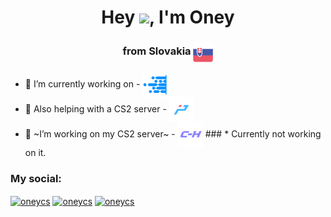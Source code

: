 <h1 align="center">Hey <img src="https://cdn.7tv.app/emote/01FPQXMF6R0008ZYPTDH5TZB78/1x.webp">, I'm Oney</h1>
<h3 align="center">from Slovakia <img align="center" src="sk_flag.svg" height="32" width="32"/></h3>

- 🔭 I’m currently working on - <a href="https://fkht.cz" target="blank"><img align="center" src="fkht_new.png" height="40" width="40"/></a>
- 🙌 Also helping with a CS2 server - <a href="https://csko.net" target="blank"><img align="center" src="playpoint.png" height="40" width="40"/></a>
- 👯 ~I’m working on my CS2 server~  - <img align="center" src="chronohub.png" height="40" width="40"/></a> ### * Currently not working on it.

<h3 align="left">My social:</h3>
<p align="left">
<a href="https://instagram.com/oneycs" target="blank"><img align="center" src="https://raw.githubusercontent.com/rahuldkjain/github-profile-readme-generator/master/src/images/icons/Social/instagram.svg" alt="oneycs" height="30" width="40" /></a> 
<a href="https://discord.com/users/900028264163201084" target="blank"><img align="center" src="https://cdn.prod.website-files.com/6257adef93867e50d84d30e2/636e0a6a49cf127bf92de1e2_icon_clyde_blurple_RGB.png" alt="oneycs" height="30" width="40" /></a>
<a href="https://steamcommunity.com/id/oneyxacek" target="blank"><img align="center" src="https://cdn.freebiesupply.com/images/large/2x/steam-logo-transparent.png" alt="oneycs" height="40" width="40" /></a>
</p>
